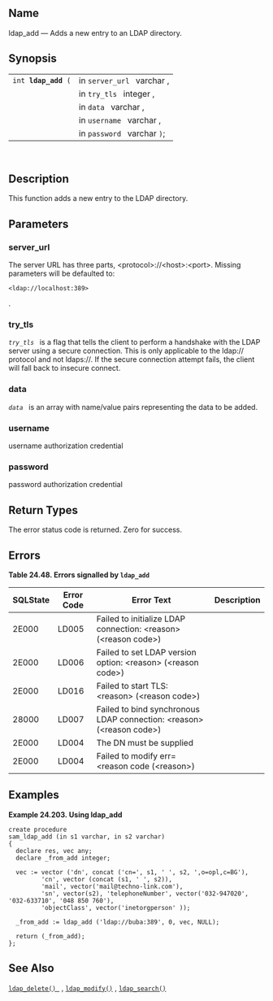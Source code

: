 <div>

<div>

</div>

<div>

## Name

ldap_add — Adds a new entry to an LDAP directory.

</div>

<div>

## Synopsis

<div>

|                          |                             |
|--------------------------|-----------------------------|
| `int `**`ldap_add`**` (` | in `server_url ` varchar ,  |
|                          | in `try_tls ` integer ,     |
|                          | in `data ` varchar ,        |
|                          | in `username ` varchar ,    |
|                          | in `password ` varchar `)`; |

<div>

 

</div>

</div>

</div>

<div>

## Description

This function adds a new entry to the LDAP directory.

</div>

<div>

## Parameters

<div>

### server_url

The server URL has three parts, \<protocol\>://\<host\>:\<port\>.
Missing parameters will be defaulted to:

``` programlisting
<ldap://localhost:389>
```

.

</div>

<div>

### try_tls

*`try_tls `* is a flag that tells the client to perform a handshake with
the LDAP server using a secure connection. This is only applicable to
the ldap:// protocol and not ldaps://. If the secure connection attempt
fails, the client will fall back to insecure connect.

</div>

<div>

### data

*`data `* is an array with name/value pairs representing the data to be
added.

</div>

<div>

### username

username authorization credential

</div>

<div>

### password

password authorization credential

</div>

</div>

<div>

## Return Types

The error status code is returned. Zero for success.

</div>

<div>

## Errors

<div>

**Table 24.48. Errors signalled by `ldap_add `**

<div>

| SQLState                              | Error Code                            | Error Text                                                                                               | Description |
|---------------------------------------|---------------------------------------|----------------------------------------------------------------------------------------------------------|-------------|
| <span class="errorcode">2E000 </span> | <span class="errorcode">LD005 </span> | <span class="errortext">Failed to initialize LDAP connection: \<reason\> (\<reason code\>) </span>       |             |
| <span class="errorcode">2E000 </span> | <span class="errorcode">LD006 </span> | <span class="errortext">Failed to set LDAP version option: \<reason\> (\<reason code\>) </span>          |             |
| <span class="errorcode">2E000 </span> | <span class="errorcode">LD016 </span> | <span class="errortext">Failed to start TLS: \<reason\> (\<reason code\>) </span>                        |             |
| <span class="errorcode">28000 </span> | <span class="errorcode">LD007 </span> | <span class="errortext">Failed to bind synchronous LDAP connection: \<reason\> (\<reason code\>) </span> |             |
| <span class="errorcode">2E000 </span> | <span class="errorcode">LD004 </span> | <span class="errortext">The DN must be supplied </span>                                                  |             |
| <span class="errorcode">2E000 </span> | <span class="errorcode">LD004 </span> | <span class="errortext">Failed to modify err=\<reason code (\<reason\>) </span>                          |             |

</div>

</div>

  

</div>

<div>

## Examples

<div>

**Example 24.203. Using ldap_add**

<div>

``` programlisting
create procedure
sam_ldap_add (in s1 varchar, in s2 varchar)
{
  declare res, vec any;
  declare _from_add integer;

  vec := vector ('dn', concat ('cn=', s1, ' ', s2, ',o=opl,c=BG'),
         'cn', vector (concat (s1, ' ', s2)),
         'mail', vector('mail@techno-link.com'),
         'sn', vector(s2), 'telephoneNumber', vector('032-947020', '032-633710', '048 850 760'),
         'objectClass', vector('inetorgperson' ));

  _from_add := ldap_add ('ldap://buba:389', 0, vec, NULL);

  return (_from_add);
};
```

</div>

</div>

  

</div>

<div>

## See Also

<a href="fn_ldap_delete.html" class="link" title="ldap_delete"><code
class="function">ldap_delete() </code></a> ,
<a href="fn_ldap_modify.html" class="link" title="ldap_modify"><code
class="function">ldap_modify()</code></a> ,
<a href="fn_ldap_search.html" class="link" title="ldap_search"><code
class="function">ldap_search()</code></a>

</div>

</div>
